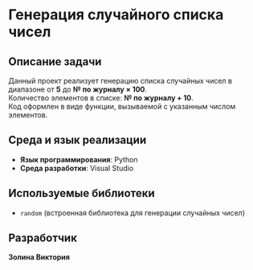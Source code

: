# Генерация случайного списка чисел

## Описание задачи  
Данный проект реализует генерацию списка случайных чисел в диапазоне от **5** до **№ по журналу × 100**.  
Количество элементов в списке: **№ по журналу + 10**.  
Код оформлен в виде функции, вызываемой с указанным числом элементов.

## Среда и язык реализации  
- **Язык программирования**: Python  
- **Среда разработки**: Visual Studio  

## Используемые библиотеки  
- `random` (встроенная библиотека для генерации случайных чисел)  

## Разработчик  
**Золина Виктория**

